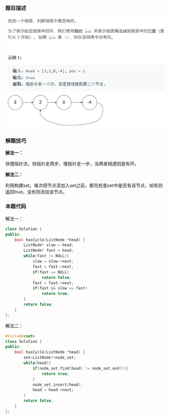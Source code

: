 ### 题目描述

![141](.\pic\141.png)

### 解题技巧

**解法一：**

快慢指针法，快指针走两步，慢指针走一步，当两者相遇则是有环。

**解法二：**

利用构建set。每次把节点添加入set之前，都先检查set中是否有该节点，如有则返回true，没有则添加该节点。

### 本题代码

解法一：

```c++
class Solution {
public:
    bool hasCycle(ListNode *head) {
        ListNode* slow = head;
        ListNode* fast = head;
        while(fast != NULL){
            slow = slow->next;
            fast = fast->next;
            if(fast == NULL)
                return false;
            fast = fast->next;
            if(fast && slow == fast)
                return true;
        }
        return false;
    }
};
```

解法二：

```c++
#include<set>
class Solution {
public:
    bool hasCycle(ListNode *head) {
        set<ListNode*>node_set;
        while(head){
            if(node_set.find(head) != node_set.end()){
                return true;
            }
            node_set.insert(head);
            head = head->next;
        }
        return false;
    }
};
```

